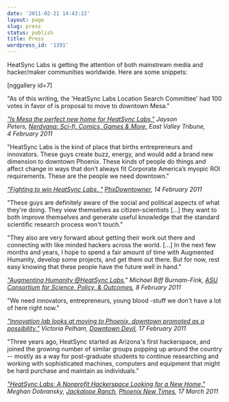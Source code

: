 ```yaml
---
date: '2011-02-21 14:43:22'
layout: page
slug: press
status: publish
title: Press
wordpress_id: '1391'
---
```


HeatSync Labs is getting the attention of both mainstream media and hacker/maker communities worldwide. Here are some snippets:


[nggallery id=7]

"As of this writing, the 'HeatSync Labs Location Search Committee' had 100 votes in favor of is proposal to move to downtown Mesa."


_["Is Mesa the perfect new home for HeatSync Labs,"](http://blogs.evtrib.com/nerdvana/2011/02/04/heatsync/) Jayson Peters, [Nerdvana: Sci-fi, Comics, Games & More,](http://blogs.evtrib.com/nerdvana/) East Valley Tribune, 4 February 2011_


"HeatSync Labs is the kind of place that births entrepreneurs and innovators. These guys create buzz, energy, and would add a brand new dimension to downtown Phoenix. These kinds of people do things and affect change in ways that don’t always fit Corporate America’s myopic ROI requirements. These are the people we need downtown."


_["Fighting to win HeatSync Labs, "](http://phxdowntowner.org/2011/02/14/heatsync-labs/) [PhxDowntowner](http://phxdowntowner.org/), 14 February 2011_


"These guys are definitely aware of the social and political aspects of what they're doing. They view themselves as citizen-scientists [...] they want to both improve themselves and generate useful knowledge that the standard scientific research process won't touch."

"They also are very forward about getting their work out there and connecting with like minded hackers across the world. [...] In the next few months and years, I hope to spend a fair amount of time with Augmented Humanity, develop some projects, and get them out there. But for now, rest easy knowing that these people have the future well in hand."


_["Augmenting Humanity @HeatSync Labs](http://www.cspo.org/soapbox/view/110208P2NI/augmenting-humanity-heatsync-labs/)," Michael Biff Burnam-Fink, [ASU Consortium for Science, Policy, & Outcomes](http://www.cspo.org/), 8 February 2011_


‎"We need innovators, entrepreneurs, young blood -stuff we don't have a lot of here right now."


_["Innovation lab looks at moving to Phoenix, downtown promoted as a possibility,"](http://downtowndevil.com/2011/02/17/heatsync-innovation-lab-downtown-phoenix/) Victoria Pelham, [Downtown Devil](http://downtowndevil.com/), 17 February 2011_




"Three years ago, HeatSync started as Arizona's first hackerspace, and joined the growing number of similar groups popping up around the country -- mostly as a way for post-graduate students to continue researching and working with sophisticated machines, computers and equipment that might be hard purchase and maintain as individuals."




_["HeatSync Labs: A Nonprofit Hackerspace Looking for a New Home,"](http://blogs.phoenixnewtimes.com/jackalope/2011/03/heatsync_labs_gains_nonprofit.php) Meghan Dobransky, [Jackalope Ranch](http://blogs.phoenixnewtimes.com/jackalope/), [Phoenix New Times](http://www.phoenixnewtimes.com/), 17 March 2011_
